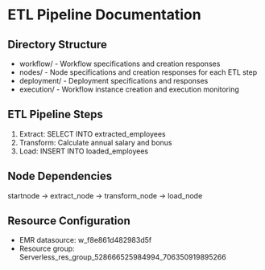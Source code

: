 # ETL Pipeline Documentation

## Directory Structure
- workflow/ - Workflow specifications and creation responses
- nodes/ - Node specifications and creation responses for each ETL step
- deployment/ - Deployment specifications and responses
- execution/ - Workflow instance creation and execution monitoring

## ETL Pipeline Steps
1. Extract: SELECT INTO extracted_employees
2. Transform: Calculate annual salary and bonus
3. Load: INSERT INTO loaded_employees

## Node Dependencies
startnode -> extract_node -> transform_node -> load_node

## Resource Configuration
- EMR datasource: w_f8e861d482983d5f
- Resource group: Serverless_res_group_528666525984994_706350919895266
